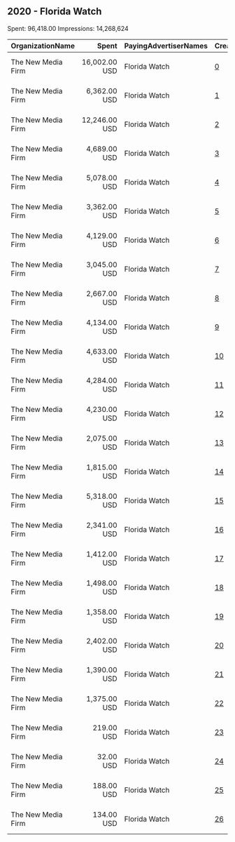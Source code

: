 ## 2020 - Florida Watch 
Spent: 96,418.00
Impressions: 14,268,624

|OrganizationName|Spent|PayingAdvertiserNames|CreativeUrls|Impressions|Genders|AgeBrackets|CountryCodes|BillingAddresses|CandidateBallotInformation|
|:---|---:|:---|:---|---:|:---|:---|:---|:---|:---|
|The New Media Firm|16,002.00 USD|Florida Watch|[0](https://www.snap.com/political-ads/asset/9b8a012acd44afe320fb44ac506af9564c231b564293bca6f0f7db7849fcce79?mediaType=mp4)|1,361,406||18+|united states|"1730 Rhode Island Ave, NW Ste 213,Washington,20036,US"|Florida Watch|
|The New Media Firm|6,362.00 USD|Florida Watch|[1](https://www.snap.com/political-ads/asset/91c4a1ee8b8b5d0077374ebe140bd7acd51673cfa011d3290b9be79a2a305eca?mediaType=mp4)|1,201,894||18+|united states|"1730 Rhode Island Ave, NW Ste 213,Washington,20036,US"|Florida Watch|
|The New Media Firm|12,246.00 USD|Florida Watch|[2](https://www.snap.com/political-ads/asset/cc76b60187d17fb7ae32698375b7b2576974b894b8faeea69b6cb5bed67e7f29?mediaType=mp4)|1,095,825||18+|united states|"1730 Rhode Island Ave, NW Ste 213,Washington,20036,US"|Florida Watch|
|The New Media Firm|4,689.00 USD|Florida Watch|[3](https://www.snap.com/political-ads/asset/2e1e2c854012de2f65ada3a6f736c85f56481f38496c584dd35f2e007c4a074f?mediaType=mp4)|1,080,300||18+|united states|"1730 Rhode Island Ave, NW Ste 213,Washington,20036,US"|Florida Watch|
|The New Media Firm|5,078.00 USD|Florida Watch|[4](https://www.snap.com/political-ads/asset/d094ceced9e153e2186ab56d2aa1aac1827c9748014c383957ade6998b88f8f7?mediaType=mp4)|985,684||18+|united states|"1730 Rhode Island Ave, NW Ste 213,Washington,20036,US"|Florida Watch|
|The New Media Firm|3,362.00 USD|Florida Watch|[5](https://www.snap.com/political-ads/asset/2238ccc625270e8d7a5edd246bc6e9240a05a597833d90f658e770f757485199?mediaType=mp4)|801,704||18+|united states|"1730 Rhode Island Ave, NW Ste 213,Washington,20036,US"|Florida Watch|
|The New Media Firm|4,129.00 USD|Florida Watch|[6](https://www.snap.com/political-ads/asset/1926e48d40916bd99f7bcbe036fbed53424ffedb4b42d9416651dda5851ced14?mediaType=mp4)|785,167||18+|united states|"1730 Rhode Island Ave, NW Ste 213,Washington,20036,US"|Florida Watch|
|The New Media Firm|3,045.00 USD|Florida Watch|[7](https://www.snap.com/political-ads/asset/4c829d0a7de8ac478c323405617330cb24b656c1c8719bf57563bcf5858b44ad?mediaType=mp4)|727,564||18+|united states|"1730 Rhode Island Ave, NW Ste 213,Washington,20036,US"|Florida Watch|
|The New Media Firm|2,667.00 USD|Florida Watch|[8](https://www.snap.com/political-ads/asset/e2436247b63857ca5c7a6ca90fa325a9557ab762bd3413bfdc78632b193951a2?mediaType=mp4)|719,020||18+|united states|"1730 Rhode Island Ave, NW Ste 213,Washington,20036,US"|Florida Watch|
|The New Media Firm|4,134.00 USD|Florida Watch|[9](https://www.snap.com/political-ads/asset/4d64509c0e921a4ffdc84b65c9611bd0abd22b2b6effe6d7c4f4c9d084e5e700?mediaType=mp4)|627,578||18+|united states|"1730 Rhode Island Ave, NW Ste 213,Washington,20036,US"|Florida Watch|
|The New Media Firm|4,633.00 USD|Florida Watch|[10](https://www.snap.com/political-ads/asset/d269f6f73a26a98a8c2038216556ffff47dbbb038ef4a9afc742a5915bb35968?mediaType=mp4)|621,755||18+|united states|"1730 Rhode Island Ave, NW Ste 213,Washington,20036,US"|Florida Watch|
|The New Media Firm|4,284.00 USD|Florida Watch|[11](https://www.snap.com/political-ads/asset/cd3a6849551d8d03742eee37e45dfa89c17d1697d314cfdaf1b3a420b1eee507?mediaType=mp4)|587,136||18+|united states|"1730 Rhode Island Ave, NW Ste 213,Washington,20036,US"|Florida Watch|
|The New Media Firm|4,230.00 USD|Florida Watch|[12](https://www.snap.com/political-ads/asset/183fbb9f86be284ab4d5d227d65658d2adec4ee120d80e426e5bab6dd48a6a1f?mediaType=mp4)|534,282||18+|united states|"1730 Rhode Island Ave, NW Ste 213,Washington,20036,US"|Florida Watch|
|The New Media Firm|2,075.00 USD|Florida Watch|[13](https://www.snap.com/political-ads/asset/6f8bc3b2bfc8bdd1445effb3cc5b6a2901633234261fe930fa21e4fc53a6bc21?mediaType=mp4)|446,377||18+|united states|"1730 Rhode Island Ave, NW Ste 213,Washington,20036,US"|Florida Watch|
|The New Media Firm|1,815.00 USD|Florida Watch|[14](https://www.snap.com/political-ads/asset/98a12d798c47ee1029bf499c7b61ceaf15da89b2afb7e07dc76804fd4f507e49?mediaType=mp4)|413,463||18+|united states|"1730 Rhode Island Ave, NW Ste 213,Washington,20036,US"|Florida Watch|
|The New Media Firm|5,318.00 USD|Florida Watch|[15](https://www.snap.com/political-ads/asset/160a2aad807842dd95cf60426a6e2c42eaf855d959cec3525b578c3c45129c7c?mediaType=mp4)|385,842||18+|united states|"1730 Rhode Island Ave, NW Ste 213,Washington,20036,US"|Florida Watch|
|The New Media Firm|2,341.00 USD|Florida Watch|[16](https://www.snap.com/political-ads/asset/3e1496aa044b7ca1f252eaed7038ee1463df45086ff60f6574fc58181b0a614b?mediaType=mp4)|352,699||18+|united states|"1730 Rhode Island Ave, NW Ste 213,Washington,20036,US"|Florida Watch|
|The New Media Firm|1,412.00 USD|Florida Watch|[17](https://www.snap.com/political-ads/asset/9b9481fda71d7f6882fc86f8a0cdf2f0bd7abdaed751898e3e72882575ab0c56?mediaType=mp4)|303,954||18+|united states|"1730 Rhode Island Ave, NW Ste 213,Washington,20036,US"|Florida Watch|
|The New Media Firm|1,498.00 USD|Florida Watch|[18](https://www.snap.com/political-ads/asset/a947b9b644563c5cb1be4c33b4961a0cf4313cca28a529171b8407e582ba9ac8?mediaType=mp4)|301,089||18+|united states|"1730 Rhode Island Ave, NW Ste 213,Washington,20036,US"|Florida Watch|
|The New Media Firm|1,358.00 USD|Florida Watch|[19](https://www.snap.com/political-ads/asset/30389dc236d28faf5eb461c7fbd67ced1ee5571ea7751d8c4ce991a6fa1aa221?mediaType=mp4)|297,722||18+|united states|"1730 Rhode Island Ave, NW Ste 213,Washington,20036,US"|Florida Watch|
|The New Media Firm|2,402.00 USD|Florida Watch|[20](https://www.snap.com/political-ads/asset/ee3f18d69ead8ba0facc3c955e144656f7d58f93aef8c95bf0be09332d28514b?mediaType=mp4)|259,469||18+|united states|"1730 Rhode Island Ave, NW Ste 213,Washington,20036,US"|Florida Watch|
|The New Media Firm|1,390.00 USD|Florida Watch|[21](https://www.snap.com/political-ads/asset/4d4d69c8e960dbd5ceb412f443ccf693b19ed3b664cc6b9b598e2f83d8a852c8?mediaType=mp4)|201,014||18+|united states|"1730 Rhode Island Ave, NW Ste 213,Washington,20036,US"|Florida Watch|
|The New Media Firm|1,375.00 USD|Florida Watch|[22](https://www.snap.com/political-ads/asset/fb896f78814eaa9870d3095aab6265071e7f1b442912d7b025e9a0c124b22be1?mediaType=mp4)|137,138||18+|united states|"1730 Rhode Island Ave, NW Ste 213,Washington,20036,US"|Florida Watch|
|The New Media Firm|219.00 USD|Florida Watch|[23](https://www.snap.com/political-ads/asset/d799b7b7e1e612551391676eb69fd5fd654f312e57359cc5aa82a7d2a81c9c19?mediaType=mp4)|11,914||18+|united states|"1730 Rhode Island Ave, NW Ste 213,Washington,20036,US"|Florida Watch|
|The New Media Firm|32.00 USD|Florida Watch|[24](https://www.snap.com/political-ads/asset/d792f25edab24510532fa626eb73c0a9a9d44009e3cff6100b100da3e32dab5d?mediaType=mp4)|11,404||18+|united states|"1730 Rhode Island Ave, NW Ste 213,Washington,20036,US"|Florida Watch|
|The New Media Firm|188.00 USD|Florida Watch|[25](https://www.snap.com/political-ads/asset/165e4bf0a3322042f3d12cc74e5dae2143fa034eb903b7a656706780184ae062?mediaType=mp4)|9,787||18+|united states|"1730 Rhode Island Ave, NW Ste 213,Washington,20036,US"|Florida Watch|
|The New Media Firm|134.00 USD|Florida Watch|[26](https://www.snap.com/political-ads/asset/34991e4880ebc0f0f7faf8169d31ffc02857bea56c232e7fc6b82c121a0bfc99?mediaType=mp4)|7,437||18+|united states|"1730 Rhode Island Ave, NW Ste 213,Washington,20036,US"|Florida Watch|
